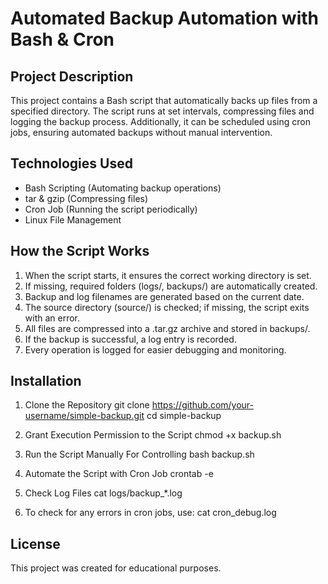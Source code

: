 # Automated Backup Automation with Bash & Cron

## Project Description

This project contains a Bash script that automatically backs up files from a specified directory.
The script runs at set intervals, compressing files and logging the backup process.
Additionally, it can be scheduled using cron jobs, ensuring automated backups without manual intervention.

## Technologies Used

- Bash Scripting (Automating backup operations)
- tar & gzip (Compressing files)
- Cron Job (Running the script periodically)
- Linux File Management

## How the Script Works

1) When the script starts, it ensures the correct working directory is set.
2) If missing, required folders (logs/, backups/) are automatically created.
3) Backup and log filenames are generated based on the current date.
4) The source directory (source/) is checked; if missing, the script exits with an error.
5) All files are compressed into a .tar.gz archive and stored in backups/.
6) If the backup is successful, a log entry is recorded.
7) Every operation is logged for easier debugging and monitoring.


 ##  Installation
1) Clone the Repository
git clone https://github.com/your-username/simple-backup.git
cd simple-backup

2) Grant Execution Permission to the Script
chmod +x backup.sh

3) Run the Script Manually For Controlling
bash backup.sh

4) Automate the Script with Cron Job
crontab -e

5) Check Log Files
cat logs/backup_*.log

6) To check for any errors in cron jobs, use:
cat cron_debug.log

## License
This project was created for educational purposes.

